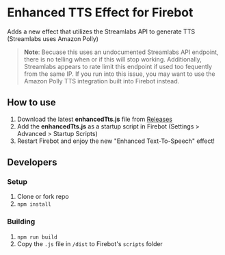 # Enhanced TTS Effect for Firebot
Adds a new effect that utilizes the Streamlabs API to generate TTS (Streamlabs uses Amazon Polly)

> **Note**: Becuase this uses an undocumented Streamlabs API endpoint, there is no telling when or if this will stop working.
> Additionally, Streamlabs appears to rate limit this endpoint if used too fequently from the same IP. If you run into this issue, 
> you may want to use the Amazon Polly TTS integration built into Firebot instead.

## How to use
1. Download the latest **enhancedTts.js** file from [Releases](https://github.com/ebiggz/firebot-script-enhanced-tts/releases)
2. Add the **enhancedTts.js** as a startup script in Firebot (Settings > Advanced > Startup Scripts)
3. Restart Firebot and enjoy the new "Enhanced Text-To-Speech" effect!

## Developers
### Setup
1. Clone or fork repo
2. `npm install`

### Building
1. `npm run build`
2. Copy the `.js` file in `/dist` to Firebot's `scripts` folder
